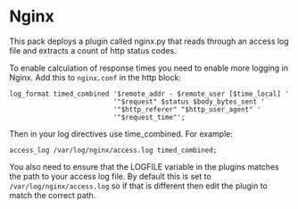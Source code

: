 # Nginx


This pack deploys a plugin called nginx.py that reads through an access log file and extracts a count of http status codes.

To enable calculation of response times you need to enable more logging in Nginx. Add this to `nginx.conf` in the http block:

```
log_format timed_combined '$remote_addr - $remote_user [$time_local] '
                          '"$request" $status $body_bytes_sent '
                          '"$http_referer" "$http_user_agent" '
                          '"$request_time"';
```

Then in your log directives use time_combined. For example:

```
access_log /var/log/nginx/access.log timed_combined;
```

You also need to ensure that the LOGFILE variable in the plugins matches the path to your access log file. By default this
is set to `/var/log/nginx/access.log` so if that is different then edit the plugin to match the correct path.

